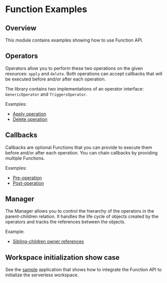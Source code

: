 # Function Examples

## Overview

This module contains examples showing how to use Function API.

## Operators

Operators allow you to perform these two operations on the given resources: `apply` and `delete`. 
Both operations can accept callbacks that will be executed before and/or after each operation.

The library contains two implementations of an operator interface: `GenericOperator` and `TriggersOperator`.

Examples:

* [Apply operation](./cmd/operator/apply/main.go)
* [Delete operation](./cmd/operator/delete/main.go)

## Callbacks

Callbacks are optional Functions that you can provide to execute them before and/or after each operation. You can chain callbacks by providing multiple Functions.

Examples:

* [Pre-operation](./cmd/callbacks/pre/main.go)
* [Post-operation](./cmd/callbacks/pre/main.go)

## Manager

The Manager allows you to control the hierarchy of the operators in the parent-children relation. It handles the life cycle of objects created by the operators and tracks the references between the objects.

Example:
* [Sibling-children owner references](./cmd/manager/main.go) 

## Workspace initialization show case

See the [sample](./cmd/init/main.go) application that shows how to integrate the Function API to initialize the serverless workspace.
